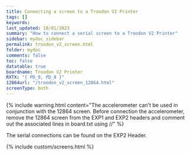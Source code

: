 ```yaml
---
title: Connecting a screen to a Troodon V2 Printer
tags: []
keywords: 
last_updated: 18/01/2023
summary: "How to connect a serial screen to a Troodon V2 Printer"
sidebar: mydoc_sidebar
permalink: troodon_v2_screen.html
folder: mydoc
comments: false
toc: false
datatable: true
boardname: Troodon V2 Printer
RXTX: "{ PD_9, PD_8 }"
12864url: "/troodon_v2_screen_12864.html"
screenType: both
---
```


{% include warning.html content="The accelerometer can't be used in conjunction with the 12864 screen. Before connection the accelerometer, remove the 12864 screen from the EXP1 and EXP2 headers and comment out the associated lines in board.txt using //" %}

The serial connections can be found on the EXP2 Header.  

{% include custom/screens.html %}
